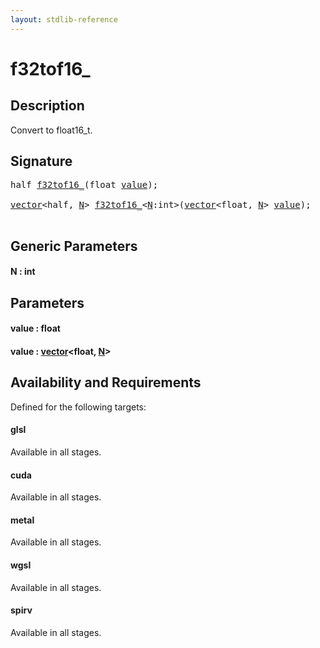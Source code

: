 ```yaml
---
layout: stdlib-reference
---
```


# f32tof16\_

## Description

Convert to float16_t.




## Signature 

<pre>
<span class="code_keyword">half</span> <a href="f32tof16_.html">f32tof16_</a>(<span class="code_keyword">float</span> <a href="f32tof16_.html#decl-value" class="code_param">value</a>);

<a href="index.html" class="code_type">vector</a>&lt;<span class="code_keyword">half</span>, <a href="f32tof16_.html#decl-N" class="code_var">N</a>&gt; <a href="f32tof16_.html">f32tof16_</a>&lt;<a href="f32tof16_.html#decl-N" class="code_var">N</a>:<span class="code_keyword">int</span>&gt;(<a href="index.html" class="code_type">vector</a>&lt;<span class="code_keyword">float</span>, <a href="f32tof16_.html#decl-N" class="code_var">N</a>&gt; <a href="f32tof16_.html#decl-value" class="code_param">value</a>);

</pre>

## Generic Parameters

####  <a id="decl-N"></a>N  : int

## Parameters

####  <a id="decl-value"></a>value  : float
####  <a id="decl-value"></a>value  : [vector](../types/vector/index)\<float, [N](../types/vector/index#decl-N)\>

## Availability and Requirements

Defined for the following targets:

#### glsl
Available in all stages.

#### cuda
Available in all stages.

#### metal
Available in all stages.

#### wgsl
Available in all stages.

#### spirv
Available in all stages.



